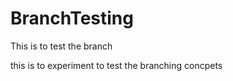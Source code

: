# BranchTesting
This is to test the branch 
 
 
 this is to experiment to test the branching concpets
